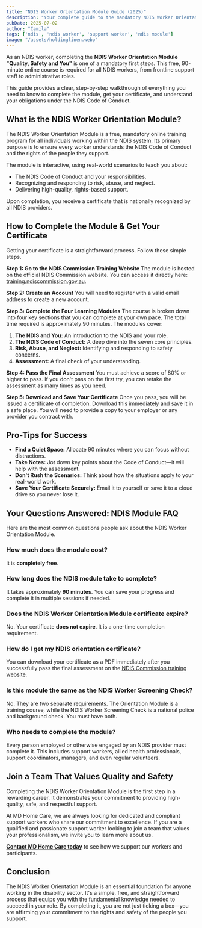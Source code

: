 ```yaml
---
title: "NDIS Worker Orientation Module Guide (2025)"
description: "Your complete guide to the mandatory NDIS Worker Orientation Module for 2025. Learn how to get your certificate, how long it takes, and if it expires. Free and easy steps."
pubDate: 2025-07-02
author: "Camila"
tags: ['ndis', 'ndis worker', 'support worker', 'ndis module']
image: "/assets/holdinglinen.webp"
---
```


As an NDIS worker, completing the **NDIS Worker Orientation Module "Quality, Safety and You"** is one of a mandatory first steps. This free, 90-minute online course is required for all NDIS workers, from frontline support staff to administrative roles.

This guide provides a clear, step-by-step walkthrough of everything you need to know to complete the module, get your certificate, and understand your obligations under the NDIS Code of Conduct.

## What is the NDIS Worker Orientation Module?

The NDIS Worker Orientation Module is a free, mandatory online training program for all individuals working within the NDIS system. Its primary purpose is to ensure every worker understands the NDIS Code of Conduct and the rights of the people they support.

The module is interactive, using real-world scenarios to teach you about:
-   The NDIS Code of Conduct and your responsibilities.
-   Recognizing and responding to risk, abuse, and neglect.
-   Delivering high-quality, rights-based support.

Upon completion, you receive a certificate that is nationally recognized by all NDIS providers.

## How to Complete the Module & Get Your Certificate

Getting your certificate is a straightforward process. Follow these simple steps.

**Step 1: Go to the NDIS Commission Training Website**
The module is hosted on the official NDIS Commission website. You can access it directly here: [training.ndiscommission.gov.au](https://training.ndiscommission.gov.au/).

**Step 2: Create an Account**
You will need to register with a valid email address to create a new account.

**Step 3: Complete the Four Learning Modules**
The course is broken down into four key sections that you can complete at your own pace. The total time required is approximately 90 minutes. The modules cover:
1.  **The NDIS and You:** An introduction to the NDIS and your role.
2.  **The NDIS Code of Conduct:** A deep dive into the seven core principles.
3.  **Risk, Abuse, and Neglect:** Identifying and responding to safety concerns.
4.  **Assessment:** A final check of your understanding.

**Step 4: Pass the Final Assessment**
You must achieve a score of 80% or higher to pass. If you don't pass on the first try, you can retake the assessment as many times as you need.

**Step 5: Download and Save Your Certificate**
Once you pass, you will be issued a certificate of completion. Download this immediately and save it in a safe place. You will need to provide a copy to your employer or any provider you contract with.

## Pro-Tips for Success

-   **Find a Quiet Space:** Allocate 90 minutes where you can focus without distractions.
-   **Take Notes:** Jot down key points about the Code of Conduct—it will help with the assessment.
-   **Don't Rush the Scenarios:** Think about how the situations apply to your real-world work.
-   **Save Your Certificate Securely:** Email it to yourself or save it to a cloud drive so you never lose it.

## Your Questions Answered: NDIS Module FAQ

Here are the most common questions people ask about the NDIS Worker Orientation Module.

### How much does the module cost?
It is **completely free**.

### How long does the NDIS module take to complete?
It takes approximately **90 minutes**. You can save your progress and complete it in multiple sessions if needed.

### Does the NDIS Worker Orientation Module certificate expire?
No. Your certificate **does not expire**. It is a one-time completion requirement.

### How do I get my NDIS orientation certificate?
You can download your certificate as a PDF immediately after you successfully pass the final assessment on the [NDIS Commission training website](https://training.ndiscommission.gov.au/).

### Is this module the same as the NDIS Worker Screening Check?
No. They are two separate requirements. The Orientation Module is a training course, while the NDIS Worker Screening Check is a national police and background check. You must have both.

### Who needs to complete the module?
Every person employed or otherwise engaged by an NDIS provider must complete it. This includes support workers, allied health professionals, support coordinators, managers, and even regular volunteers.

## Join a Team That Values Quality and Safety

Completing the NDIS Worker Orientation Module is the first step in a rewarding career. It demonstrates your commitment to providing high-quality, safe, and respectful support.

At MD Home Care, we are always looking for dedicated and compliant support workers who share our commitment to excellence. If you are a qualified and passionate support worker looking to join a team that values your professionalism, we invite you to learn more about us.

**[Contact MD Home Care today](/contact)** to see how we support our workers and participants.

## Conclusion

The NDIS Worker Orientation Module is an essential foundation for anyone working in the disability sector. It's a simple, free, and straightforward process that equips you with the fundamental knowledge needed to succeed in your role. By completing it, you are not just ticking a box—you are affirming your commitment to the rights and safety of the people you support. 